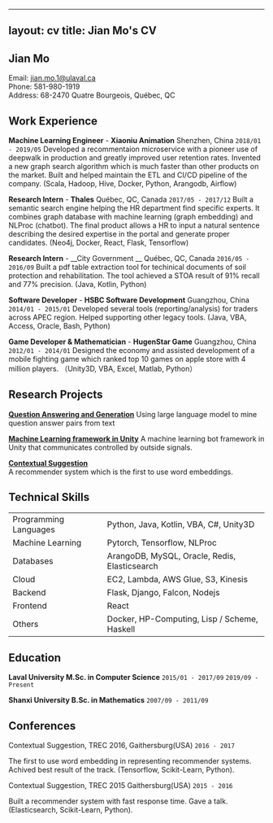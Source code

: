 
---
layout: cv
title: Jian Mo's CV
---
## Jian Mo
Email: [jian.mo.1@ulaval.ca](jian.mo.1@ulaval.ca)  
Phone: 581-980-1919  
Address: 68-2470 Quatre Bourgeois, Québec, QC  

## Work Experience

__Machine Learning Engineer__ - __Xiaoniu Animation__  Shenzhen, China `2018/01 - 2019/05` 
Developed a recommentaion microservice with a pioneer use of deepwalk in production and greatly improved user retention rates. Invented a new graph search algorithm which is much faster than other products on the market. Built and helped maintain the ETL and CI/CD pipeline of the company. (Scala, Hadoop, Hive, Docker, Python, Arangodb, Airflow)

__Research Intern__ - __Thales__  Québec, QC, Canada `2017/05 - 2017/12` 
Built a semantic search engine helping the HR department find specific experts. It combines graph database with machine learning (graph embedding) and NLProc (chatbot). The final product allows a HR to input a natural sentence describing the desired expertise in the portal and generate proper candidates. (Neo4j, Docker,  React, Flask, Tensorflow)

__Research Intern__ - __City Government __  Québec, QC, Canada `2016/05 - 2016/09` 
Built a pdf table extraction tool for techinical documents of soil protection and rehabilitation. The tool achieved a STOA result of 91% recall and 77% precision. (Java, Kotlin, Python)

__Software Developer__ - __HSBC Software Development__  Guangzhou, China `2014/01 - 2015/01` 
Developed several tools (reporting/analysis) for traders across APEC region. Helped supporting other legacy tools. (Java, VBA, Access, Oracle, Bash, Python)

__Game Developer & Mathematician__ - __HugenStar Game__ Guangzhou, China `2012/01 - 2014/01` 
Designed the economy and assisted development of a mobile fighting game which ranked top 10 games on apple store with 4 million players. （Unity3D, VBA, Excel, Matlab, Python）

## Research Projects
[__Question  Answering and Generation__](https://github.com/PythaGorilla/QAQG/)
Using large language model to mine question answer pairs from text

[__Machine Learning framework in Unity__](https://github.com/PythaGorilla/Artificial_life/)
A machine learning bot framework in Unity that communicates controlled by outside signals.

[__Contextual Suggestion__](https://bitbucket.org/mojians/contextual-suggestion)  
A recommender system which is the first to use word embeddings.


## Technical Skills

| | |
|--|--|
| Programming Languages | Python, Java, Kotlin, VBA, C#, Unity3D |
| Machine Learning | Pytorch, Tensorflow, NLProc |
| Databases | ArangoDB, MySQL, Oracle, Redis, Elasticsearch |
| Cloud | EC2, Lambda, AWS Glue, S3, Kinesis |
| Backend | Flask, Django, Falcon, Nodejs |
| Frontend | React|
| Others | Docker, HP-Computing, Lisp / Scheme, Haskell|


## Education

__Laval University M.Sc. in Computer Science__  `2015/01 - 2017/09` `2019/09 - Present`

__Shanxi University B.Sc. in Mathematics__  `2007/09 - 2011/09`


## Conferences

Contextual Suggestion, TREC 2016, Gaithersburg(USA) `2016 - 2017`

The first to use word embedding in representing recommender systems. Achived best result of the track.
(Tensorflow, Scikit-Learn, Python).

Contextual Suggestion, TREC 2015 Gaithersburg(USA) `2015 - 2016`

Built a recommender system with fast response time. Gave a talk. (Elasticsearch, Scikit-Learn, Python).


<!-- ### Footer

Last updated: May, 2020 -->
